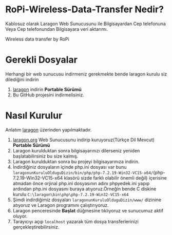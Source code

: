 # RoPi-Wireless-Data-Transfer Nedir?
Kablosuz olarak Laragon Web Sunucusunu ile Bilgisayardan Cep telefonuna Veya Cep telefonundan Bilgisayara veri aktarımı.

Wireless data transfer by RoPi

# Gerekli Dosyalar
Herhangi bir web sunucusu indirmeniz gerekmekte bende laragon kurulu siz dilediğini indirin
1. [laragon](https://laragon.org/) indirin **Portable Sürümü**
2. Bu GitHub projesini indirmelisiniz.

# Nasıl Kurulur
Anlatım [laragon](https://laragon.org/)  üzerinden yapılmaktadır.
1. [laragon.org](https://laragon.org/) Web Sunucusunu indirip kuruyoruz(Türkçe Dil Mevcut) **Portable Sürümü**
2. Laragon kurulduktan sonra bilgisayarınızı dilerseniz yeniden başlatabilirsiniz bu size kalmış.
3. Laragon kurulduktan sonra bu projeyi bilgisayarınıza indirin.
4. İndirdiğiniz dosyaların içinde php.ini dosyası var bunu `laragonunKuruluOlduguDizin/bin/php/php-7.2.19-Win32-VC15-x64/`(php-7.2.19-Win32-VC15-x64 klasörü sizde farklı olabilir önemli değil) içerisine atmadan önce orjinal php.ini dosyasının adını phpyedek.ini yapıp ardından php.ini dosyasını buraya atıyoruz.Örneğin bende C diskine kurulu `C:\laragon\bin\php\php-7.2.19-Win32-VC15-x64` 
5. Şimdi indirdiğimiz dosyaları `laragonunKuruluOlduguDizin/www/` dizinine atıyoruz ve Laragon programını çalıştırıyoruz.
6. Laragon penceresinde **Başlat** düğmesine tıklıyoruz ve sunucumuz aktif oluyor.
7. Tarayıcıyı açıp `localhost` yazarak tüm dosya transferlerinizi gerçekleştirebilirsiniz.

